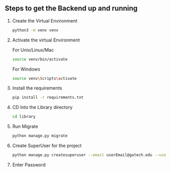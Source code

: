 ## Steps to get the Backend up and running 

1. Create the Virtual Environment

    ```sh
    python3 -m venv venv
    ```

2. Activate the virtual Environment

    For Unix/Linux/Mac
    ```sh
    source venv/bin/activate
    ```

    For Windows
    ```sh
    source venv\Scripts\activate
    ```

3. Install the requirements

    ```sh
    pip install -r requirements.txt
    ```

4. CD Into the Library directory

    ```sh
    cd library
    ```
5. Run Migrate

    ```sh
    python manage.py migrate
    ```

6. Create SuperUser for the project

    ```sh
    python manage.py createsuperuser --email userEmail@gatech.edu --username admin
    ```

7. Enter Password 

